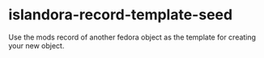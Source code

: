 islandora-record-template-seed
==============================

Use the mods record of another fedora object as the template for creating your new object.
